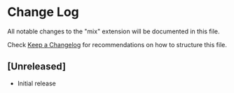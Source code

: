 # Change Log

All notable changes to the "mix" extension will be documented in this file.

Check [Keep a Changelog](http://keepachangelog.com/) for recommendations on how to structure this file.

## [Unreleased]

- Initial release
